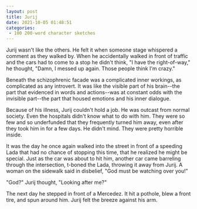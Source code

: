 ```yaml
---
layout: post
title: Jurij
date: 2021-10-05 01:48:51
categories:
 - 100 200-word character sketches
---
```


Jurij wasn't like the others. He felt it when someone stage whispered a comment as they walked by. When he accidentally walked in front of traffic and the cars had to come to a stop he didn't think, "I have the right-of-way," he thought, "Damn, I messed up again. Those people think I'm crazy."

Beneath the schizophrenic facade was a complicated inner workings, as complicated as any introvert. It was like the visible part of his brain--the part that evidenced in words and actions--was at constant odds with the invisible part--the part that housed emotions and his inner dialogue.&nbsp;

Because of his illness, Jurij couldn't hold a job. He was outcast from normal society. Even the hospitals didn't know what to do with him. They were so few and so underfunded that they frequently turned him away, even after they took him in for a few days. He didn't mind. They were pretty horrible inside.

It was the day he once again walked into the street in front of a speeding Lada that had no chance of stopping this time, that he realized he might be special. Just as the car was about to hit him, another car came barreling through the intersection, t-boned the Lada, throwing it away from Jurij. A woman on the sidewalk said in disbelief, "God must be watching over you!"

"God?" Jurij thought, "Looking after me?"

The next day he stepped in front of a Mercedez. It hit a pothole, blew a front tire, and spun around him. Jurij felt the breeze against his arm.
